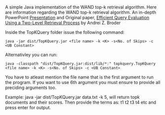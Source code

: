 
A simple Java implementation of the WAND top-k retrieval algorithm. Here are information regarding 
the WAND top-k retrieval algorithm. An in-depth PowerPoint [Presentation](https://www.slideshare.net/AndrewZhang44/wand-topk-retrieval) 
and Original paper, [Efficient Query Evaluation Using a Two-Level Retrieval Process](https://www.researchgate.net/profile/David-Carmel-3/publication/221613425_Efficient_query_evaluation_using_a_two-level_retrieval_process/links/02bfe50e6854500153000000/Efficient-query-evaluation-using-a-two-level-retrieval-process.pdf) by Andrei Z. Broder

Inside the TopKQuery folder issue the following command:  

    java -jar dist/TopKQuery.jar <file name> -k <K> -s<No. of Skips> -c <UB Constant>

Alternativley you can run: 

    java -classpath "dist/TopKQuery.jar:dist/lib/*:" topkquery.TopKQuery <file name> -k <K> -s<No. of Skips> -c <UB Constant>

You have to atleast mention the file name that is the first argument to run the program. 
If you want to use 6th argument you must ensure to provide all preciding arguments too.

Example:  java -jar dist/TopKQuery.jar data.txt -k 5, will return topk documents 
and their scores. Then provide the terms as: t1 t2 t3 t4 etc and press enter for output.
